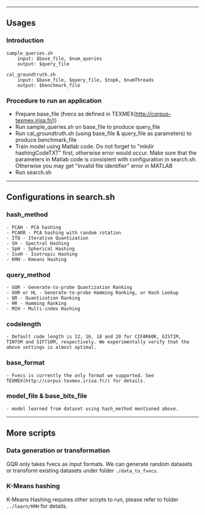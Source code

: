 ***************************************************************************************

## Usages

### Introduction

```
sample_queries.sh
    input: $base_file, $num_queries
    output: $query_file

cal_groundtruth.sh
    input: $base_file, $query_file, $topk, $numThreads
    output: $benchmark_file
```

### Procedure to run an application

- Prepare base_file (fvecs as defined in TEXMEX(http://corpus-texmex.irisa.fr/))
- Run sample_queries.sh on base_file to produce query_file
- Run cal_groundtruth.sh (using base_file & query_file as parameters) to produce benchmark_file
- Train model using Matlab code. Do not forget to "mkdir hashingCodeTXT" first, otherwise error would occur.  Make sure that the parameters in Matlab code is consistent with configuration in search.sh. Otherwise you may get "Invalid file identifier" error in MATLAB
- Run search.sh

***************************************************************************************

## Configurations in search.sh

### hash_method
    - PCAH - PCA hashing
    - PCARR - PCA hashing with random rotation
    - ITQ - Iterative Quantization
    - SH - Spectral Hashing
    - SpH - Spherical Hashing
    - IsoH - Isotropic Hashing
    - KMH - Kmeans Hashing

### query_method
    - GQR - Generate-to-probe Quantization Ranking
    - GHR or HL - Generate-to-probe Hamming Ranking, or Hash Lookup
    - QR - Quantization Ranking
    - HR - Hamming Ranking
    - MIH - Multi-index Hashing
    
### codelength
    - Default code length is 12, 16, 18 and 20 for CIFAR60K, GIST1M, TINY5M and SIFT10M, respectively. We experimentally verify that the above settings is almost optimal.

### base_format
    - Fvecs is currently the only format we supported. See TEXMEX(http://corpus-texmex.irisa.fr/) for details.

### model_file & base_bits_file
    - model learned from dataset using hash_method mentioned above.
    

***************************************************************************************

## More scripts

### Data generation or transformation

GQR only takes fvecs as input formats. We can generate random datasets or transform existing datasets under folder `./data_to_fvecs`.

### K-Means hashing

K-Means Hashing requires other scirpts to run, please refer to folder `../learn/KMH` for details.
